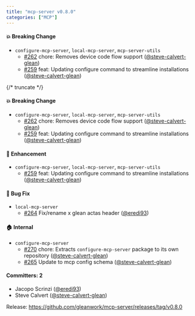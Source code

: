 ```yaml
---
title: "mcp-server v0.8.0"
categories: ["MCP"]
---
```


#### :boom: Breaking Change
* `configure-mcp-server`, `local-mcp-server`, `mcp-server-utils`
  * [#262](https://github.com/gleanwork/mcp-server/pull/262) chore: Removes device code flow support ([@steve-calvert-glean](https://github.com/steve-calvert-glean))
  * [#259](https://github.com/gleanwork/mcp-server/pull/259) feat: Updating configure command to streamline installations ([@steve-calvert-glean](https://github.com/steve-calvert-glean))

{/* truncate */}

#### :boom: Breaking Change
* `configure-mcp-server`, `local-mcp-server`, `mcp-server-utils`
  * [#262](https://github.com/gleanwork/mcp-server/pull/262) chore: Removes device code flow support ([@steve-calvert-glean](https://github.com/steve-calvert-glean))
  * [#259](https://github.com/gleanwork/mcp-server/pull/259) feat: Updating configure command to streamline installations ([@steve-calvert-glean](https://github.com/steve-calvert-glean))

#### :rocket: Enhancement
* `configure-mcp-server`, `local-mcp-server`, `mcp-server-utils`
  * [#259](https://github.com/gleanwork/mcp-server/pull/259) feat: Updating configure command to streamline installations ([@steve-calvert-glean](https://github.com/steve-calvert-glean))

#### :bug: Bug Fix
* `local-mcp-server`
  * [#264](https://github.com/gleanwork/mcp-server/pull/264) Fix/rename x glean actas header ([@eredi93](https://github.com/eredi93))

#### :house: Internal
* `configure-mcp-server`
  * [#270](https://github.com/gleanwork/mcp-server/pull/270) chore: Extracts `configure-mcp-server` package to its own repository ([@steve-calvert-glean](https://github.com/steve-calvert-glean))
  * [#265](https://github.com/gleanwork/mcp-server/pull/265) Update to mcp config schema ([@steve-calvert-glean](https://github.com/steve-calvert-glean))

#### Committers: 2
- Jacopo Scrinzi ([@eredi93](https://github.com/eredi93))
- Steve Calvert ([@steve-calvert-glean](https://github.com/steve-calvert-glean))

Release: https://github.com/gleanwork/mcp-server/releases/tag/v0.8.0
